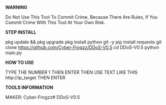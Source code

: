 **WARNING** 

Do Not Use This Tool To Commit Crime, Because There Are Rules, If You Commit Crime With This Tool At Your Own Risk. 

**STEP INSTALL**

pkg update && pkg upgrade pkg 
install python git -y pip install requests git clone https://github.com/Cyber-Frogzz/DDoS-V0.5 cd DDoS-V0.5 python main.py

**HOW TO USE**

TYPE THE NUMBER 1 THEN ENTER THEN USE TEXT LIKE THIS http://ip_target THEN ENTER 

**TOOLS INFORMATION**

MAKER: Cyber-Frogzz# DDoS-V0.5